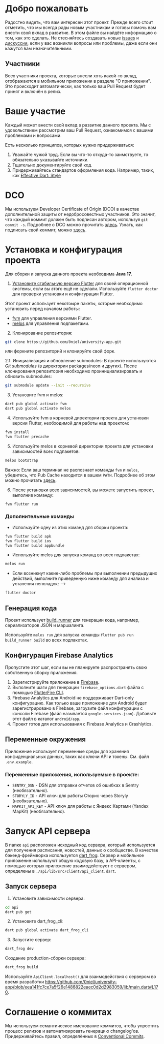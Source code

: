 # Добро пожаловать
Радостно видеть, что вам интересен этот проект. Прежде всего стоит отметить, что мы всегда рады новым участникам и готовы помочь вам внести свой вклад в развитие. В этом файле вы найдёте информацию о том, как это сделать. Не стесняйтесь создавать новые [issues](https://github.com/0niel/university-app/issues) и [дискуссии](https://github.com/0niel/university-app/discussions), если у вас возникли вопросы или проблемы, даже если они кажутся вам незначительными.

## Участники
Всех участники проекта, которые внесли хоть какой-то вклад, отображаются в мобильном приложении в разделе "О приложении". Это происходит автоматически, как только ваш Pull Request будет принят и включён в релиз.

# Ваше участие
Каждый может внести свой вклад в развитие данного проекта. Мы с удовольствием рассмотрим ваш Pull Request, ознакомимся с вашими проблемами и вопросами.

Есть несколько принципов, которых нужно придерживаться:
1. Уважайте чужой труд. Если вы что-то откуда-то заимствуете, то обязательно указывайте источники.
2. Тщательно документируйте свой код.
3. Придерживайтесь стандартов оформления кода. Например, таких, как [Effective Dart: Style](https://dart.dev/guides/language/effective-dart/style)


# DCO 
Мы используем Developer Certificate of Origin (DCO) в качестве дополнительной защиты от недобросовестных участников. Это значит, что каждый коммит должен быть подписан автором, используя `git commit -s`.  Подробнее о DCO можно прочитать [здесь](https://developercertificate.org/). Узнать, как подписать свой коммит, можно [здесь](https://docs.github.com/en/authentication/managing-commit-signature-verification/signing-commits).


# Установка и конфигурация проекта
Для сборки и запуска данного проекта необходима **Java 17**.  

1. [Установите стабильную версию Flutter](https://docs.flutter.dev/get-started/install) для своей операционной системы, если вы этого ещё не сделали. Используйте `flutter doctor` для проверки установки и конфигурации Flutter.

Этот проект использует некотоыре пакеты, которые необходимо установить перед началом работы:
- [fvm](https://pub.dev/packages/fvm) для управления версиями Flutter.
- [melos](https://pub.dev/packages/melos) для управления подпакетами.

2. Клонирование репозитория:
```bash
git clone https://github.com/0niel/university-app.git
```
или форкните репозиторий и клонируйте свой форк.

2.1. Инициализация и обновление submodules:
В проекте используются *Git submodules* (в директории packages/neon и других). После клонирования репозитория необходимо проинициализировать и обновить submodules:
```bash
git submodule update --init --recursive
```

3. Установите fvm и melos:
```bash
dart pub global activate fvm
dart pub global activate melos
```

4. Используйте fvm в корневой директории проекта для установки версии Flutter, необходимой для работы над проектом:
```bash
fvm install
fvm flutter precache
```

5. Используйте melos в корневой директории проекта для установки зависимостей всех подпакетов:
```bash
melos bootstrap
```

Важно: Если ваш терминал не распознает команды `fvm` и `melos`, убедитесь, что Pub Cache находится в вашем `PATH`. Подробнее об этом можно прочитать [здесь](https://dart.dev/tools/pub/cmd/pub-global).

6. После установки всех зависимостей, вы можете запустить проект, выполнив команду:
```bash
fvm flutter run
```

### Дополнительные команды
- Используйте одну из этих команд для сборки проекта:
```bash
fvm flutter build apk
fvm flutter build ios
fvm flutter build appbundle
```

- Используйте melos для запуска команд во всех подпакетах:
```bash
melos run
```

- Если возникнут какие-либо проблемы при выполнении предыдущих действий, выполните приведенную ниже команду для анализа и устанения неполадок: -->
```bash
flutter doctor
```


## Генерация кода
Проект использует [build_runner](https://pub.dev/packages/build_runner) для генерации кода, например, сериализаторов JSON и маршалинга.

Используйте `melos run` для запуска команды `flutter pub run build_runner build` во всех подпакетах.


## Конфигурация Firebase Analytics
Пропустите этот шаг, если вы не планируете распространять свою собственную сборку приложения.

1. Зарегистрируйте приложение в [Firebase](https://console.firebase.google.com/).
2. Выполните шаги для генерации `firebase_options.dart` файла с помощью [FlutterFire CLI](https://firebase.flutter.dev/docs/cli).
3. Firebase Analytics для Android не поддерживает Dart-only конфигурацию. Как только ваше приложение для Android будет зарегистрировано в Firebase, загрузите файл конфигурации с консоли Firebase (файл называется `google-services.json`). Добавьте этот файл в каталог `android/app`.
4. Проект готов для использования с Firebase Analytics и Crashlytics.


## Переменные окружения
Приложение использует переменные среды для хранения конфиденциальных данных, таких как ключи API и токены. См. файл `.env.example`.

### Переменные приложения, используемые в проекте:
- `SENTRY_DSN` - DSN для отправки отчетов об ошибках в Sentry (необязательно).
- `STORYLY_ID` - API ключ для работы Сторис через Storyly (необязательно).
- `MAPKIT_API_KEY` - API ключ для работы с Яндекс Картами (Yandex MapKit) (необязательно).


# Запуск API сервера
В папке `api` расположен исходный код сервера, который используется для получения расписания, новостей, данных о сообществе. В качестве бэкенд-фреймворка используется [dart_frog](https://github.com/VeryGoodOpenSource/dart_frog). Сервер и мобильное приложение используют общую кодовую базу, а API-клиенты, с помощью которых приложение взаимодействует с сервером, определены в `./api/lib/src/client/api_client.dart`.

## Запуск сервера
1. Установите зависимости сервера:
```bash
cd api
dart pub get
```

2. Установите dart_frog_cli:
```bash
dart pub global activate dart_frog_cli
```

3. Запустите сервер:
```bash
dart_frog dev
```

Создание production-сборки сервера:
```bash
dart_frog build
```

Используйте `ApiClient.localhost()` для взаимодействия с сервером во время разработки https://github.com/0niel/university-app/blob/eea141fc7ce7a5f26e1486822eaec0d2d2983059/lib/main.dart#L170.


# Соглашение о коммитах
Мы используем семантическое именование коммитов, чтобы упростить процесс релизов и автоматизировать генерацию changelog'ов. Придерживайтесь правил, определённых в [Conventional Commits](https://www.conventionalcommits.org/).
